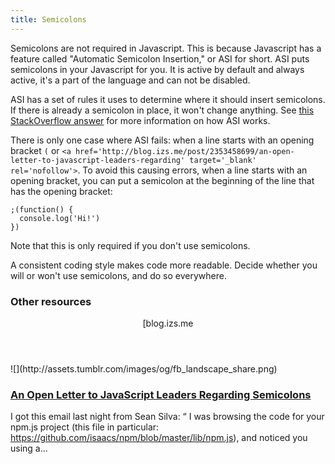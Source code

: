 ```yaml
---
title: Semicolons
---
```

Semicolons are not required in Javascript. This is because Javascript has a feature called "Automatic Semicolon Insertion," or ASI for short. ASI puts semicolons in your Javascript for you. It is active by default and always active, it's a part of the language and can not be disabled.

ASI has a set of rules it uses to determine where it should insert semicolons. If there is already a semicolon in place, it won't change anything. See <a href='http://stackoverflow.com/a/2846298/3467946' target='_blank' rel='nofollow'>this StackOverflow answer</a> for more information on how ASI works.

There is only one case where ASI fails: when a line starts with an opening bracket `(` or `<a href='http://blog.izs.me/post/2353458699/an-open-letter-to-javascript-leaders-regarding' target='_blank' rel='nofollow'>`. To avoid this causing errors, when a line starts with an opening bracket, you can put a semicolon at the beginning of the line that has the opening bracket:

    ;(function() {
      console.log('Hi!')
    })

Note that this is only required if you don't use semicolons.

A consistent coding style makes code more readable. Decide whether you will or won't use semicolons, and do so everywhere.

### Other resources

<aside class="onebox whitelistedgeneric">

<header class="source">[blog.izs.me</a></header>

<article class="onebox-body">![](http://assets.tumblr.com/images/og/fb_landscape_share.png)

### <a href='http://blog.izs.me/post/2353458699/an-open-letter-to-javascript-leaders-regarding' target='_blank' rel='nofollow'>An Open Letter to JavaScript Leaders Regarding Semicolons</a>

I got this email last night from Sean Silva: “ I was browsing the code for your npm.js project (this file in particular: https://github.com/isaacs/npm/blob/master/lib/npm.js), and noticed you using a...

</article>

</aside>
